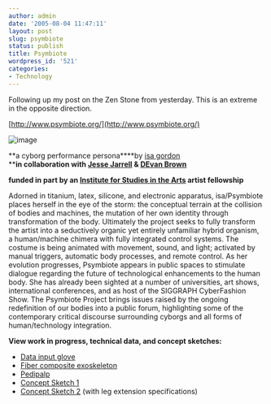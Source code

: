 ```yaml
---
author: admin
date: '2005-08-04 11:47:11'
layout: post
slug: psymbiote
status: publish
title: Psymbiote
wordpress_id: '521'
categories:
- Technology
---
```


Following up my post on the Zen Stone from yesterday. This is an extreme
in the opposite direction.

[http://www.psymbiote.org/](http://www.psymbiote.org/)

![image](http://www.psymbiote.org/psymbiote.jpg)

**a cyborg performance persona****by [isa
gordon](http://isa.sensoryengineering.net/)\
****in collaboration with [Jesse Jarrell](http://jessejarrell.com/) &
[DEvan Brown](http://devan.sensoryengineering.net)**

**funded in part by an [Institute for Studies in the
Arts](http://isa.asu.edu/) artist fellowship**

Adorned in titanium, latex, silicone, and electronic apparatus,
isa/Psymbiote places herself in the eye of the storm: the conceptual
terrain at the collision of bodies and machines, the mutation of her own
identity through transformation of the body. Ultimately the project
seeks to fully transform the artist into a seductively organic yet
entirely unfamiliar hybrid organism, a human/machine chimera with fully
integrated control systems. The costume is being animated with movement,
sound, and light; activated by manual triggers, automatic body
processes, and remote control. As her evolution progresses, Psymbiote
appears in public spaces to stimulate dialogue regarding the future of
technological enhancements to the human body. She has already been
sighted at a number of universities, art shows, international
conferences, and as host of the SIGGRAPH CyberFashion Show. The
Psymbiote Project brings issues raised by the ongoing redefinition of
our bodies into a public forum, highlighting some of the contemporary
critical discourse surrounding cyborgs and all forms of human/technology
integration.

**View work in progress, technical data, and concept sketches:**

-   [Data input glove](http://www.psymbiote.org/glove.html)
-   [Fiber composite exoskeleton](http://www.psymbiote.org/exoskel.html)
-   [Pedipalp](http://www.psymbiote.org/pedipalp.html)
-   [Concept Sketch 1](http://www.psymbiote.org/concept1.html)
-   [Concept Sketch 2](http://www.psymbiote.org/conceptlegs.html) (with
    leg extension specifications)

